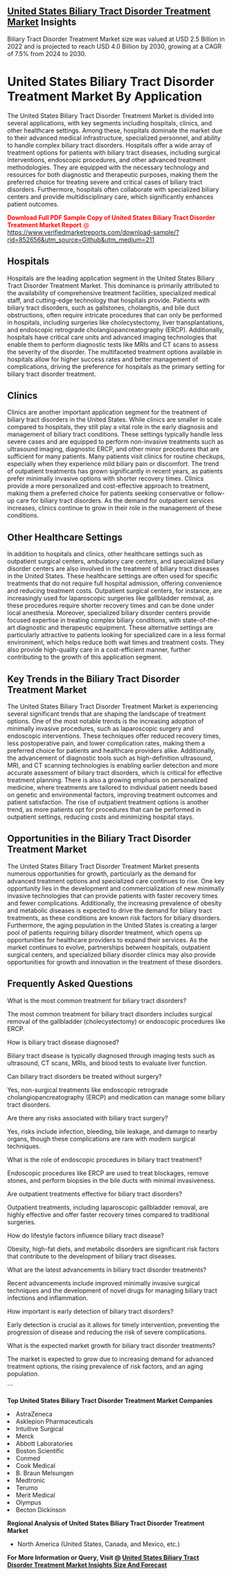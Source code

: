 <h2><a href="https://www.verifiedmarketreports.com/download-sample/?rid=852656&amp;utm_source=Github&amp;utm_medium=211" target="_blank">United States Biliary Tract Disorder Treatment Market</a> Insights</h2><p>Biliary Tract Disorder Treatment Market size was valued at USD 2.5 Billion in 2022 and is projected to reach USD 4.0 Billion by 2030, growing at a CAGR of 7.5% from 2024 to 2030.</p><p><h1>United States Biliary Tract Disorder Treatment Market By Application</h1><p>The United States Biliary Tract Disorder Treatment Market is divided into several applications, with key segments including hospitals, clinics, and other healthcare settings. Among these, hospitals dominate the market due to their advanced medical infrastructure, specialized personnel, and ability to handle complex biliary tract disorders. Hospitals offer a wide array of treatment options for patients with biliary tract diseases, including surgical interventions, endoscopic procedures, and other advanced treatment methodologies. They are equipped with the necessary technology and resources for both diagnostic and therapeutic purposes, making them the preferred choice for treating severe and critical cases of biliary tract disorders. Furthermore, hospitals often collaborate with specialized biliary centers and provide multidisciplinary care, which significantly enhances patient outcomes. <p><span class=""><span style="color: #ff0000;"><strong>Download Full PDF Sample Copy of United States Biliary Tract Disorder Treatment Market Report</strong> @ </span><a href="https://www.verifiedmarketreports.com/download-sample/?rid=852656&amp;utm_source=Github&amp;utm_medium=211" target="_blank">https://www.verifiedmarketreports.com/download-sample/?rid=852656&amp;utm_source=Github&amp;utm_medium=211</a></span></p></p><h2>Hospitals</h2><p>Hospitals are the leading application segment in the United States Biliary Tract Disorder Treatment Market. This dominance is primarily attributed to the availability of comprehensive treatment facilities, specialized medical staff, and cutting-edge technology that hospitals provide. Patients with biliary tract disorders, such as gallstones, cholangitis, and bile duct obstructions, often require intricate procedures that can only be performed in hospitals, including surgeries like cholecystectomy, liver transplantations, and endoscopic retrograde cholangiopancreatography (ERCP). Additionally, hospitals have critical care units and advanced imaging technologies that enable them to perform diagnostic tests like MRIs and CT scans to assess the severity of the disorder. The multifaceted treatment options available in hospitals allow for higher success rates and better management of complications, driving the preference for hospitals as the primary setting for biliary tract disorder treatment.</p><h2>Clinics</h2><p>Clinics are another important application segment for the treatment of biliary tract disorders in the United States. While clinics are smaller in scale compared to hospitals, they still play a vital role in the early diagnosis and management of biliary tract conditions. These settings typically handle less severe cases and are equipped to perform non-invasive treatments such as ultrasound imaging, diagnostic ERCP, and other minor procedures that are sufficient for many patients. Many patients visit clinics for routine checkups, especially when they experience mild biliary pain or discomfort. The trend of outpatient treatments has grown significantly in recent years, as patients prefer minimally invasive options with shorter recovery times. Clinics provide a more personalized and cost-effective approach to treatment, making them a preferred choice for patients seeking conservative or follow-up care for biliary tract disorders. As the demand for outpatient services increases, clinics continue to grow in their role in the management of these conditions.</p><h2>Other Healthcare Settings</h2><p>In addition to hospitals and clinics, other healthcare settings such as outpatient surgical centers, ambulatory care centers, and specialized biliary disorder centers are also involved in the treatment of biliary tract diseases in the United States. These healthcare settings are often used for specific treatments that do not require full hospital admission, offering convenience and reducing treatment costs. Outpatient surgical centers, for instance, are increasingly used for laparoscopic surgeries like gallbladder removal, as these procedures require shorter recovery times and can be done under local anesthesia. Moreover, specialized biliary disorder centers provide focused expertise in treating complex biliary conditions, with state-of-the-art diagnostic and therapeutic equipment. These alternative settings are particularly attractive to patients looking for specialized care in a less formal environment, which helps reduce both wait times and treatment costs. They also provide high-quality care in a cost-efficient manner, further contributing to the growth of this application segment.</p><h2>Key Trends in the Biliary Tract Disorder Treatment Market</h2><p>The United States Biliary Tract Disorder Treatment Market is experiencing several significant trends that are shaping the landscape of treatment options. One of the most notable trends is the increasing adoption of minimally invasive procedures, such as laparoscopic surgery and endoscopic interventions. These techniques offer reduced recovery times, less postoperative pain, and lower complication rates, making them a preferred choice for patients and healthcare providers alike. Additionally, the advancement of diagnostic tools such as high-definition ultrasound, MRI, and CT scanning technologies is enabling earlier detection and more accurate assessment of biliary tract disorders, which is critical for effective treatment planning. There is also a growing emphasis on personalized medicine, where treatments are tailored to individual patient needs based on genetic and environmental factors, improving treatment outcomes and patient satisfaction. The rise of outpatient treatment options is another trend, as more patients opt for procedures that can be performed in outpatient settings, reducing costs and minimizing hospital stays.</p><h2>Opportunities in the Biliary Tract Disorder Treatment Market</h2><p>The United States Biliary Tract Disorder Treatment Market presents numerous opportunities for growth, particularly as the demand for advanced treatment options and specialized care continues to rise. One key opportunity lies in the development and commercialization of new minimally invasive technologies that can provide patients with faster recovery times and fewer complications. Additionally, the increasing prevalence of obesity and metabolic diseases is expected to drive the demand for biliary tract treatments, as these conditions are known risk factors for biliary disorders. Furthermore, the aging population in the United States is creating a larger pool of patients requiring biliary disorder treatment, which opens up opportunities for healthcare providers to expand their services. As the market continues to evolve, partnerships between hospitals, outpatient surgical centers, and specialized biliary disorder clinics may also provide opportunities for growth and innovation in the treatment of these disorders.</p><h2>Frequently Asked Questions</h2><p>What is the most common treatment for biliary tract disorders?</p><p>The most common treatment for biliary tract disorders includes surgical removal of the gallbladder (cholecystectomy) or endoscopic procedures like ERCP.</p><p>How is biliary tract disease diagnosed?</p><p>Biliary tract disease is typically diagnosed through imaging tests such as ultrasound, CT scans, MRIs, and blood tests to evaluate liver function.</p><p>Can biliary tract disorders be treated without surgery?</p><p>Yes, non-surgical treatments like endoscopic retrograde cholangiopancreatography (ERCP) and medication can manage some biliary tract disorders.</p><p>Are there any risks associated with biliary tract surgery?</p><p>Yes, risks include infection, bleeding, bile leakage, and damage to nearby organs, though these complications are rare with modern surgical techniques.</p><p>What is the role of endoscopic procedures in biliary tract treatment?</p><p>Endoscopic procedures like ERCP are used to treat blockages, remove stones, and perform biopsies in the bile ducts with minimal invasiveness.</p><p>Are outpatient treatments effective for biliary tract disorders?</p><p>Outpatient treatments, including laparoscopic gallbladder removal, are highly effective and offer faster recovery times compared to traditional surgeries.</p><p>How do lifestyle factors influence biliary tract disease?</p><p>Obesity, high-fat diets, and metabolic disorders are significant risk factors that contribute to the development of biliary tract diseases.</p><p>What are the latest advancements in biliary tract disorder treatments?</p><p>Recent advancements include improved minimally invasive surgical techniques and the development of novel drugs for managing biliary tract infections and inflammation.</p><p>How important is early detection of biliary tract disorders?</p><p>Early detection is crucial as it allows for timely intervention, preventing the progression of disease and reducing the risk of severe complications.</p><p>What is the expected market growth for biliary tract disorder treatments?</p><p>The market is expected to grow due to increasing demand for advanced treatment options, the rising prevalence of risk factors, and an aging population.</p>```</p><p><strong>Top United States Biliary Tract Disorder Treatment Market Companies</strong></p><div data-test-id=""><p><li>AstraZeneca</li><li> Asklepion Pharmaceuticals</li><li> Intuitive Surgical</li><li> Merck</li><li> Abbott Laboratories</li><li> Boston Scientific</li><li> Conmed</li><li> Cook Medical</li><li> B. Braun Melsungen</li><li> Medtronic</li><li> Terumo</li><li> Merit Medical</li><li> Olympus</li><li> Becton Dickinson</li></p><div><strong>Regional Analysis of&nbsp;United States Biliary Tract Disorder Treatment Market</strong></div><ul><li dir="ltr"><p dir="ltr">North America&nbsp;(United States, Canada, and Mexico, etc.)</p></li></ul><p><strong>For More Information or Query, Visit @&nbsp;</strong><strong><a href="https://www.verifiedmarketreports.com/product/biliary-tract-disorder-treatment-market/?utm_source=Github&amp;utm_medium=211" target="_blank">United States Biliary Tract Disorder Treatment Market Insights Size And Forecast</a></strong></p></div>
